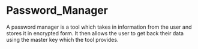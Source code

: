 # Password_Manager
A password manager is a tool which takes in information from the user and stores it in encrypted form. It then allows the user to get back their data using the master key which the tool provides.
